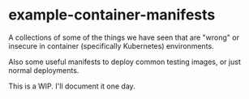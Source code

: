 # example-container-manifests

A collections of some of the things we have seen that are "wrong" or insecure in container (specifically Kubernetes) environments. 

Also some useful manifests to deploy common testing images, or just normal deployments. 

This is a WIP. I'll document it one day. 

